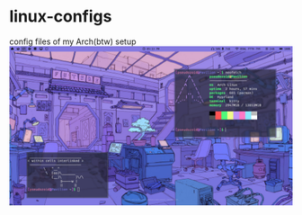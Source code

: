 # linux-configs
config files of my Arch(btw) setup
![Desktop](https://github.com/Pseudozoid/linux-configs/blob/main/.github/screenshots/desktop.png)